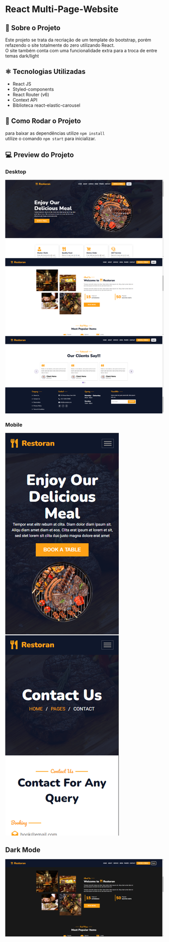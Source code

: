 # React Multi-Page-Website

## 📝 Sobre o Projeto

Este projeto se trata da recriação de um template do bootstrap, porém refazendo o site totalmente do zero utilizando React. <br>
O site também conta com uma funcionalidade extra para a troca de entre temas dark/light

## ⚛️ Tecnologias Utilizadas

- React JS
- Styled-components
- React Router (v6)
- Context API
- Biblioteca react-elastic-carousel

## 💽 Como Rodar o Projeto

para baixar as dependências utilize `npm install` <br>
utilize o comando `npm start` para inicializar.

## 💻 Preview do Projeto

### Desktop

![preview01](./public/preview01.PNG)
![preview02](./public/preview02.PNG)
![preview03](./public/preview03.PNG)

### Mobile

![preview04](./public/preview04.PNG)
![preview05](./public/preview05.PNG)

## Dark Mode

![preview06](./public/preview06.PNG)
